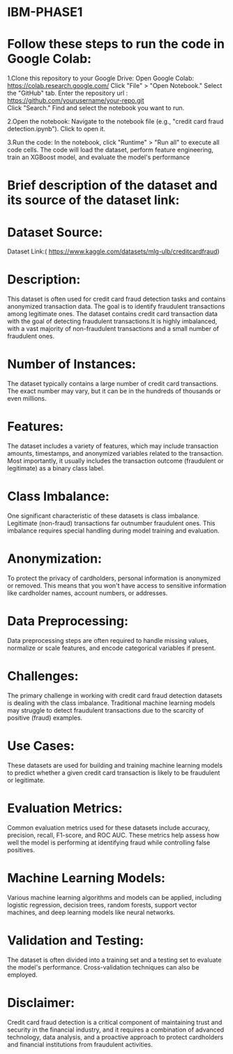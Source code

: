 # IBM-PHASE1

# Follow these steps to run the code in Google Colab: 
  
1.Clone this repository to your Google Drive: 
Open Google Colab: https://colab.research.google.com/ 
Click "File" > "Open Notebook." 
Select the "GitHub" tab. 
Enter the repository url : https://github.com/yourusername/your-repo.git  
Click "Search." 
Find and select the notebook you want to run. 
 
2.Open the notebook: 
Navigate to the notebook file (e.g., "credit card fraud detection.ipynb"). 
Click to open it. 
 
3.Run the code: 
In the notebook, click "Runtime" > "Run all" to execute all code cells. 
The code will load the dataset, perform feature engineering, train an XGBoost model, and evaluate the model's performance 
  
# Brief description of the dataset and its source of the dataset link: 
  
# Dataset Source: 
 
Dataset Link:( https://www.kaggle.com/datasets/mlg-ulb/creditcardfraud) 
  

# Description:
This dataset is often used for credit card fraud detection tasks and contains anonymized transaction data. The goal is to identify fraudulent transactions among legitimate ones. The dataset contains credit card transaction data with the goal of detecting fraudulent transactions.It is highly imbalanced, with a vast majority of non-fraudulent transactions and a small number of fraudulent ones.


# Number of Instances:
The dataset typically contains a large number of credit card transactions. The exact number may vary, but it can be in the hundreds of thousands or even millions.

# Features:
The dataset includes a variety of features, which may include transaction amounts, timestamps, and anonymized variables related to the transaction. Most importantly, it usually includes the transaction outcome (fraudulent or legitimate) as a binary class label.

# Class Imbalance: 
One significant characteristic of these datasets is class imbalance. Legitimate (non-fraud) transactions far outnumber fraudulent ones. This imbalance requires special handling during model training and evaluation.

# Anonymization: 
To protect the privacy of cardholders, personal information is anonymized or removed. This means that you won't have access to sensitive information like cardholder names, account numbers, or addresses.

# Data Preprocessing:
Data preprocessing steps are often required to handle missing values, normalize or scale features, and encode categorical variables if present.

# Challenges:
The primary challenge in working with credit card fraud detection datasets is dealing with the class imbalance. Traditional machine learning models may struggle to detect fraudulent transactions due to the scarcity of positive (fraud) examples.

# Use Cases:
These datasets are used for building and training machine learning models to predict whether a given credit card transaction is likely to be fraudulent or legitimate.

# Evaluation Metrics:
Common evaluation metrics used for these datasets include accuracy, precision, recall, F1-score, and ROC AUC. These metrics help assess how well the model is performing at identifying fraud while controlling false positives.

# Machine Learning Models:
Various machine learning algorithms and models can be applied, including logistic regression, decision trees, random forests, support vector machines, and deep learning models like neural networks.

# Validation and Testing:
The dataset is often divided into a training set and a testing set to evaluate the model's performance. Cross-validation techniques can also be employed.

# Disclaimer:
Credit card fraud detection is a critical component of maintaining trust and security in the financial industry, and it requires a combination of advanced technology, data analysis, and a proactive approach to protect cardholders and financial institutions from fraudulent activities.
